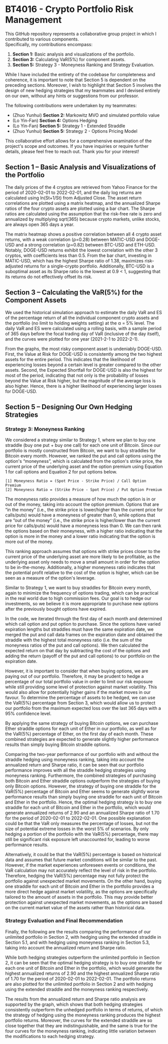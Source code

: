 # BT4016 - Crypto Portfolio Risk Management
This GitHub repository represents a collaborative group project in which I contributed to various components.  
Specifically, my contributions encompass:
1. **Section 1:** Basic analysis and visualizations of the portfolio.
2. **Section 3:** Calculating VaR(5%) for component assets.
3. **Section 5:** Strategy 3 - Moneyness Ranking and Strategy Evaluation.

While I have included the entirety of the codebase for completeness and coherence, it is important to note that Section 5 is dependent on the preceding sections. Moreover, I wish to highlight that Section 5 involves the design of new hedging strategies that my teammates and I devised entirely on our own, without any hints or suggestions from our professor. 

The following contributions were undertaken by my teammates:
- (Zhuo Yunhui) **Section 2:** Markowitz MVO and simulated portfolio value 
- (Lo Yin-Fan) **Section 4:** Options Hedging
- (Lo Yin-Fan) **Section 5:** Strategy 1 - Extended Straddle
- (Zhuo Yunhui) **Section 5:** Strategy 2 - Options Pricing Model

This collaborative effort allows for a comprehensive examination of the project's scope and outcomes. If you have inquiries or require further details, please feel free to reach out. Thank you for your interest!

## Section 1 – Basic Analysis and Visualizations of the Portfolio
The daily prices of the 4 cryptos are retrieved from Yahoo Finance for the period of 2020-02-01 to 2022-02-01, and the daily log returns are calculated using ln(St+1/St) from Adjusted Close. The asset return correlations are plotted using a matrix heatmap, and the annualized Sharpe ratios of the four crypto assets are plotted using a bar chart. The Sharpe ratios are calculated using the assumption that the risk-free rate is zero and annualized by multiplying sqrt(365) because crypto markets, unlike stocks, are always open 365 days a year.

The matrix heatmap shows a positive correlation between all 4 crypto asset returns, with a weak correlation (ρ=0.28) between MATIC-USD and DOGE-USD and a strong correlation (ρ=0.82) between BTC-USD and ETH-USD. Notably, DOGE-USD returns exhibit the lowest correlation with the other 3 cryptos, with coefficients less than 0.5. From the bar chart, investing in MATIC-USD, which has the highest Sharpe ratio of 1.38, maximizes risk-adjusted returns for a single-crypto portfolio. Additionally, BTC-USD is a suboptimal asset as its Sharpe ratio is the lowest at 0.9 < 1, suggesting that its returns do not effectively offset its risk.

## Section 3 – Calculating the VaR(5%) for the Component Assets
We used the historical simulation approach to estimate the daily VaR and ES of the percentage return of all the individual component crypto assets and the portfolio (no limit to holding weights setting) at the α = 5% level. The daily VaR and ES were calculated using a rolling basis, with a sample period of 365 days before the focal trading day of VaR (inclusive of the day itself), and the curves were plotted for one year (2021-2-1 to 2022-2-1).

From the graphs, the most risky component asset is undeniably DOGE-USD. First, the Value at Risk for DOGE-USD is consistently among the two highest assets for the entire
period. This indicates that the likelihood of experiencing losses beyond a certain level is greater compared to the other assets. Second, the Expected Shortfall for DOGE-USD is also the highest for most of the period, indicating that not only is the probability of losses beyond the Value at Risk higher, but the magnitude of the average loss is also higher. Hence, there is a higher likelihood of experiencing larger losses for DOGE-USD.

## Section 5 – Designing Our Own Hedging Strategies
### Strategy 3: Moneyness Ranking
We considered a strategy similar to Strategy 1, where we plan to buy one straddle (buy one put + buy one call) for each one unit of Bitcoin. Since our portfolio is
mostly constructed from Bitcoin, we want to buy straddles for Bitcoin every month. However, we ranked the put and call options using the option's “moneyness”, which is
calculated from the option's strike price, the current price of the underlying asset and the option premium using Equation 1 for call options and Equation 2 for put options below.
```
[1] Moneyness Ratio = (Spot Price - Strike Price) / Call Option Premium
[2] Moneyness Ratio = (Strike Price - Spot Price) / Put Option Premium
```

The moneyness ratio provides a measure of how much the option is in or out of the money, taking into account the option premium. Options that are “in the money” (i.e., the strike price is lower/higher than the current price for calls/puts) would have a moneyness of greater than 0, while options that are “out of the money” (i.e., the strike price is higher/lower than the current price for calls/puts) would have a moneyness less than 0. We can then rank the options based on their moneyness, with a higher ratio indicating that the option is more in the money and a lower ratio indicating that the option is more out of the money.

This ranking approach assumes that options with strike prices closer to the current price of the underlying asset are more likely to be profitable, as the underlying asset only needs to move a small amount in order for the option to be in-the-money. Additionally, a higher moneyness ratio indicates that the potential profit relative to the cost of the option is higher, which can be seen as a measure of the option's leverage.

Similar to Strategy 1, we want to buy straddles for Bitcoin every month, again to minimize the frequency of options trading, which can be practical in the real world due to high commission fees. Our goal is to hedge our investments, so we believe it is more appropriate to purchase new options after the previously bought options have expired.

In the code, we iterated through the first day of each month and determined which call option and put option to purchase. Since the options have varied expiration lengths but straddles must have the same expiration date, we merged the put and call data frames on the expiration date and obtained the straddle with the highest total moneyness ratio (i.e. the sum of the moneyness ratios of the put and call options). We then calculated the expected return on that day by subtracting the cost of the options and adding the return (payoff of the put and call options) to our portfolio on the expiration date.

However, it is important to consider that when buying options, we are paying out of our portfolio. Therefore, it may be prudent to hedge a percentage of our total portfolio value in order to limit our risk exposure while still providing some level of protection against market volatility. This would also allow for potentially higher gains if the market moves in our favour. To determine the percentage of assets to be hedged, we can use the VaR(5%) percentage from Section 3, which would allow us to protect our portfolio from the maximum expected loss over the last 365 days with a 95% confidence level.

By applying the same strategy of buying Bitcoin options, we can purchase Ether straddle options for each unit of Ether in our portfolio, as well as for the VaR(5%) percentage of Ether, on the first day of each month. These combined strategies are expected to generate slightly higher performance results than simply buying Bitcoin straddle options.

Comparing the two-year performance of our portfolio with and without the straddle hedging using moneyness ranking, taking into account the annualized return and Sharpe ratio, it can be seen that our portfolio performance improves with all the straddle hedging strategies using moneyness ranking. Furthermore, the combined strategies of purchasing both Bitcoin and Ether straddle options outperform the strategies of buying only Bitcoin options. However, the strategy of buying one straddle for the VaR(5%) percentage of Bitcoin and Ether seems to generate slightly worse performance results than simply buying one straddle for each unit of Bitcoin and Ether in the portfolio. Hence, the optimal hedging strategy is to buy one straddle for each unit of Bitcoin and Ether in the portfolio, which would generate annualized returns of 2.90 and an annualized Sharpe ratio of 1.70 for the period of 2020-02-01 to 2022-02-01. One possible explanation could be that the VaR only measures the percentage of losses, but not the size of potential extreme losses in the worst 5% of scenarios. By only hedging a portion of the portfolio with the VaR(5%) percentage, there may still be
significant risk exposure left unaccounted for, leading to worse performance results.

Alternatively, it could be that the VaR(5%) percentage is based on historical data and assumes that future market conditions will be similar to the past. However, if the market experiences unforeseen events or conditions, the VaR calculation may not accurately reflect the level of risk in the portfolio. Therefore, hedging the VaR(5%) percentage may not fully protect the portfolio against unexpected market movements. On the other hand, buying one straddle for each unit of Bitcoin and Ether in the portfolio provides a more direct hedge against market volatility, as the options are specifically tailored to the amount of assets in the portfolio. This may provide better protection against unexpected market movements, as the options are based on the current market value of the assets rather than historical data.

### Strategy Evaluation and Final Recommendation
Finally, the following are the results comparing the performance of our unlimited portfolio in Section 2, with hedging using the extended straddle in Section 5.1, and with hedging using moneyness ranking in Section 5.3, taking into account the annualized return and Sharpe ratio.

While both hedging strategies outperform the unlimited portfolio in Section 2, it can be seen that the optimal hedging strategy is to buy one straddle for each one unit of Bitcoin and Ether in the portfolio, which would generate the highest annualized returns of 2.90 and the highest annualized Sharpe ratio of 1.70 for the period of 2020-02-01 to 2022-02-01. The portfolio returns are also plotted for the unlimited portfolio in Section 2 and with hedging using the extended straddle and the moneyness ranking respectively.

The results from the annualized return and Sharpe ratio analysis are supported by the graph, which shows that both hedging strategies consistently outperform the unhedged portfolio in terms of returns, of which the strategy of hedging using the moneyness ranking produces the highest portfolio returns. Moreover, the curves for the extended straddle are so close together that they are indistinguishable, and the same is true for the four curves for the moneyness ranking, indicating little variation between the modifications to each hedging strategy.
